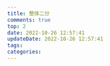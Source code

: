 ```yaml
---
title: 整体二分
comments: true
top: 2
date: 2022-10-26 12:57:41
updateDate: 2022-10-26 12:57:41
tags:
categories:
---
```


